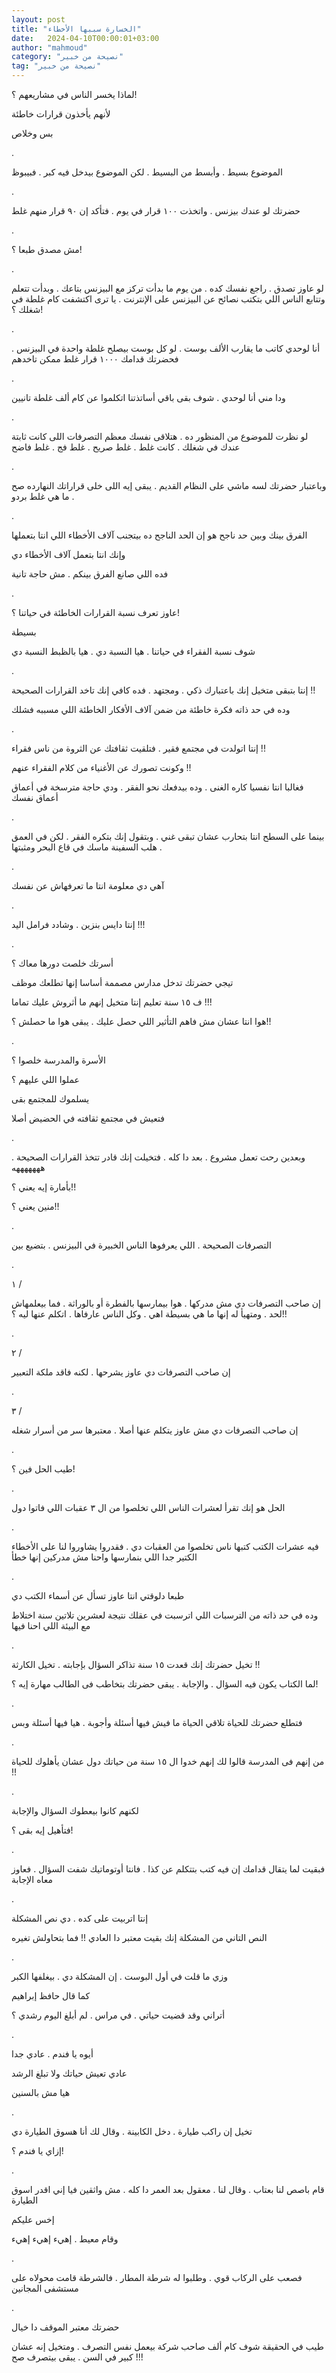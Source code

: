 ```yaml
---
layout: post
title: "الخسارة سببها الأخطاء"
date:   2024-04-10T00:00:01+03:00
author: "mahmoud"
category: "نصيحة من خبير"
tag: "نصيحة من خبير"
---
```



لماذا يخسر الناس في مشاريعهم ؟!

لأنهم يأخذون قرارات خاطئة

بس وخلاص

.

الموضوع بسيط . وأبسط من البسيط . لكن الموضوع بيدخل فيه
كبر . فبيبوظ

.

حضرتك لو عندك بيزنس . واتخذت ١٠٠ قرار في يوم . فتأكد إن
٩٠ قرار منهم غلط

.

مش مصدق طبعا ؟!

.

لو عاوز تصدق . راجع نفسك كده . من يوم ما بدأت تركز مع
البيزنس بتاعك . وبدأت تتعلم وتتابع الناس اللي بتكتب نصائح عن البيزنس على
الإنترنت . يا ترى اكتشفت كام غلطة في شغلك ؟!

.

أنا لوحدي كاتب ما يقارب الألف بوست . لو كل بوست بيصلح
غلطة واحدة في البيزنس . فحضرتك قدامك ١٠٠٠ قرار غلط ممكن تاخدهم

.

ودا مني أنا لوحدي . شوف بقى باقي أساتذتنا اتكلموا عن كام
ألف غلطة تانيين

.

لو نظرت للموضوع من المنظور ده . هتلاقى نفسك معظم
التصرفات اللى كانت ثابتة عندك في شغلك . كانت غلط . غلط صريح . غلط فج .
غلط فاضح

.

وباعتبار حضرتك لسه ماشي على النظام القديم . يبقى إيه
اللى خلى قراراتك النهارده صح . ما هي غلط بردو

.

الفرق بينك وبين حد ناجح هو إن الحد الناجح ده بيتجنب آلاف
الأخطاء اللي انتا بتعملها

وإنك انتا بتعمل آلاف الأخطاء دي

فده اللي صانع الفرق بينكم . مش حاجة تانية

.

عاوز تعرف نسبة القرارات الخاطئة في حياتنا ؟!

بسيطة

شوف نسبة الفقراء في حياتنا . هيا النسبة دي . هيا بالظبط
النسبة دي

.

إنتا بتبقى متخيل إنك باعتبارك ذكي . ومجتهد . فده كافي
إنك تاخد القرارات الصحيحة !!

وده في حد ذاته فكرة خاطئة من ضمن آلاف الأفكار الخاطئة
اللي مسببه فشلك

.

إنتا اتولدت في مجتمع فقير . فتلقيت ثقافتك عن الثروة من
ناس فقراء !!

وكونت تصورك عن الأغنياء من كلام الفقراء عنهم !!

فغالبا انتا نفسيا كاره الغنى . وده بيدفعك نحو الفقر .
ودي حاجة مترسخة في أعماق أعماق نفسك

.

بينما على السطح انتا بتحارب عشان تبقى غني . وبتقول إنك
بتكره الفقر . لكن في العمق . هلب السفينة ماسك في قاع البحر
ومثبتها

.

آهي دي معلومة انتا ما تعرفهاش عن نفسك

.

إنتا دايس بنزين . وشادد فرامل اليد !!!

.

أسرتك خلصت دورها معاك ؟

تيجي حضرتك تدخل مدارس مصممة أساسا إنها تطلعك موظف

ف ١٥ سنة تعليم إنتا متخيل إنهم ما أثروش عليك
تماما !!!

هوا انتا عشان مش فاهم التأثير اللي حصل عليك . يبقى هوا
ما حصلش ؟!!

.

الأسرة والمدرسة خلصوا ؟

عملوا اللي عليهم ؟

يسلموك للمجتمع بقى

فتعيش في مجتمع ثقافته في الحضيض أصلا

.

وبعدين رحت تعمل مشروع . بعد دا كله . فتخيلت إنك قادر
تتخذ القرارات الصحيحة . هههههههه

بأمارة إيه يعني ؟!!

منين يعني ؟!!

.

التصرفات الصحيحة . اللي يعرفوها الناس الخبيرة في البيزنس
. بتضيع بين

.

١ /

إن صاحب التصرفات دي مش مدركها . هوا بيمارسها بالفطرة أو
بالوراثة . فما بيعلمهاش لحد . ومتهيأ له إنها ما هي بسيطة اهي . وكل الناس
عارفاها . اتكلم عنها ليه ؟!!

.

٢ /

إن صاحب التصرفات دي عاوز يشرحها . لكنه فاقد ملكة
التعبير

.

٣ /

إن صاحب التصرفات دي مش عاوز يتكلم عنها أصلا . معتبرها سر
من أسرار شغله

.

طيب الحل فين ؟!

.

الحل هو إنك تقرأ لعشرات الناس اللي تخلصوا من ال ٣ عقبات
اللي فاتوا دول

.

فيه عشرات الكتب كتبها ناس تخلصوا من العقبات دي . فقدروا
يشاوروا لنا على الأخطاء الكتير جدا اللي بنمارسها واحنا مش مدركين إنها
خطأ

.

طبعا دلوقتي انتا عاوز تسأل عن أسماء الكتب دي

وده في حد ذاته من الترسبات اللي اترسبت في عقلك نتيجة
لعشرين تلاتين سنة اختلاط مع البيئة اللي احنا فيها

.

تخيل حضرتك إنك قعدت ١٥ سنة تذاكر السؤال بإجابته . تخيل
الكارثة !!

لما الكتاب يكون فيه السؤال . والإجابة . يبقى حضرتك
بتخاطب فى الطالب مهارة إيه ؟!

.

فتطلع حضرتك للحياة تلاقي الحياة ما فيش فيها أسئلة وأجوبة
. هيا فيها أسئلة وبس

.

من إنهم فى المدرسة قالوا لك إنهم خدوا ال ١٥ سنة من حياتك
دول عشان يأهلوك للحياة !!

.

لكنهم كانوا بيعطوك السؤال والإجابة

فتأهيل إيه بقى ؟!

.

فبقيت لما يتقال قدامك إن فيه كتب بتتكلم عن كذا . فانتا
أوتوماتيك شفت السؤال . فعاوز معاه الإجابة

.

إنتا اتربيت على كده . دي نص المشكلة

النص التاني من المشكلة إنك بقيت معتبر دا العادي !! فما
بتحاولش تغيره

.

وزي ما قلت في أول البوست . إن المشكلة دي . بيغلفها
الكبر

كما قال حافظ إبراهيم

أتراني وقد قضيت حياتي . في مراس . لم أبلغ اليوم رشدي
؟

.

أيوه يا فندم . عادي جدا

عادي تعيش حياتك ولا تبلغ الرشد

هيا مش بالسنين

.

تخيل إن راكب طيارة . دخل الكابينة . وقال لك أنا هسوق
الطيارة دي

إزاي يا فندم ؟!

.

قام باصص لنا بعتاب . وقال لنا . معقول بعد العمر دا كله .
مش واثقين فيا إني اقدر اسوق الطيارة

إخس عليكم

وقام معيط . إهيء إهيء إهيء

.

فصعب على الركاب قوي . وطلبوا له شرطة المطار . فالشرطة
قامت محولاه على مستشفى المجانين

.

حضرتك معتبر الموقف دا خيال

طيب في الحقيقة شوف كام ألف صاحب شركة بيعمل نفس التصرف .
ومتخيل إنه عشان كبير في السن . يبقى بيتصرف صح !!!
